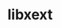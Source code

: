 ---
title: "libxext"
layout: cache
categories: [package, develop-2024-02-25]
meta: {"versions": ["1.3.5"], "compilers": ["gcc@=11.1.0", "gcc@=11.4.0", "gcc@=7.3.1", "gcc@=9.4.0"], "oss": ["amzn2", "ubuntu20.04", "ubuntu22.04"], "platforms": ["linux"], "targets": ["aarch64", "neoverse_n1", "neoverse_v1", "neoverse_v2", "ppc64le", "x86_64_v3"], "stacks": ["aws-isc", "aws-isc-aarch64", "data-vis-sdk", "e4s", "e4s-neoverse-v2", "e4s-neoverse_v1", "e4s-power", "e4s-rocm-external", "ml-linux-x86_64-rocm", "root"], "num_specs": 11, "num_specs_by_stack": {"root": 11, "aws-isc-aarch64": 2, "aws-isc": 1, "e4s-neoverse_v1": 1, "e4s-power": 1, "data-vis-sdk": 2, "e4s-rocm-external": 1, "e4s": 2, "e4s-neoverse-v2": 1, "ml-linux-x86_64-rocm": 1}}
spec_details: [{"hash": "socf36qoldt4bg5hsitgjad4gvzia73i", "compiler": "gcc@=7.3.1", "versions": ["1.3.5"], "os": "amzn2", "platform": "linux", "target": "aarch64", "variants": ["build_system=autotools"], "stacks": ["root", "aws-isc-aarch64"], "size": "-", "tarball": "https://binaries.spack.io/releases/develop-2024-02-25/build_cache/linux-amzn2-aarch64/gcc-7.3.1/libxext-1.3.5/linux-amzn2-aarch64-gcc-7.3.1-libxext-1.3.5-socf36qoldt4bg5hsitgjad4gvzia73i.spack"}, {"hash": "atqqwazk3qib7glojtmwfxwarqr6ppd5", "compiler": "gcc@=7.3.1", "versions": ["1.3.5"], "os": "amzn2", "platform": "linux", "target": "neoverse_n1", "variants": ["build_system=autotools"], "stacks": ["root", "aws-isc-aarch64"], "size": "-", "tarball": "https://binaries.spack.io/releases/develop-2024-02-25/build_cache/linux-amzn2-neoverse_n1/gcc-7.3.1/libxext-1.3.5/linux-amzn2-neoverse_n1-gcc-7.3.1-libxext-1.3.5-atqqwazk3qib7glojtmwfxwarqr6ppd5.spack"}, {"hash": "2676v4vqvr3knwj3ysh4vebjfu5tpjax", "compiler": "gcc@=7.3.1", "versions": ["1.3.5"], "os": "amzn2", "platform": "linux", "target": "x86_64_v3", "variants": ["build_system=autotools"], "stacks": ["aws-isc", "root"], "size": "-", "tarball": "https://binaries.spack.io/releases/develop-2024-02-25/build_cache/linux-amzn2-x86_64_v3/gcc-7.3.1/libxext-1.3.5/linux-amzn2-x86_64_v3-gcc-7.3.1-libxext-1.3.5-2676v4vqvr3knwj3ysh4vebjfu5tpjax.spack"}, {"hash": "emarbcqjquuwfgvssrqz2rqntqbo22lb", "compiler": "gcc@=11.4.0", "versions": ["1.3.5"], "os": "ubuntu20.04", "platform": "linux", "target": "neoverse_v1", "variants": ["build_system=autotools"], "stacks": ["root", "e4s-neoverse_v1"], "size": "-", "tarball": "https://binaries.spack.io/releases/develop-2024-02-25/build_cache/linux-ubuntu20.04-neoverse_v1/gcc-11.4.0/libxext-1.3.5/linux-ubuntu20.04-neoverse_v1-gcc-11.4.0-libxext-1.3.5-emarbcqjquuwfgvssrqz2rqntqbo22lb.spack"}, {"hash": "2vgi6dlqlkpo4atqpm25ebzuinb6iwdk", "compiler": "gcc@=9.4.0", "versions": ["1.3.5"], "os": "ubuntu20.04", "platform": "linux", "target": "ppc64le", "variants": ["build_system=autotools"], "stacks": ["e4s-power", "root"], "size": "-", "tarball": "https://binaries.spack.io/releases/develop-2024-02-25/build_cache/linux-ubuntu20.04-ppc64le/gcc-9.4.0/libxext-1.3.5/linux-ubuntu20.04-ppc64le-gcc-9.4.0-libxext-1.3.5-2vgi6dlqlkpo4atqpm25ebzuinb6iwdk.spack"}, {"hash": "igvws3h7ees6wdun5vpkgwa465jo22gn", "compiler": "gcc@=11.1.0", "versions": ["1.3.5"], "os": "ubuntu20.04", "platform": "linux", "target": "x86_64_v3", "variants": ["build_system=autotools"], "stacks": ["root", "data-vis-sdk"], "size": "-", "tarball": "https://binaries.spack.io/releases/develop-2024-02-25/build_cache/linux-ubuntu20.04-x86_64_v3/gcc-11.1.0/libxext-1.3.5/linux-ubuntu20.04-x86_64_v3-gcc-11.1.0-libxext-1.3.5-igvws3h7ees6wdun5vpkgwa465jo22gn.spack"}, {"hash": "onzvlbxayhbnppyr5rtpszg7dwsvwymb", "compiler": "gcc@=11.1.0", "versions": ["1.3.5"], "os": "ubuntu20.04", "platform": "linux", "target": "x86_64_v3", "variants": ["build_system=autotools"], "stacks": ["root", "data-vis-sdk"], "size": "-", "tarball": "https://binaries.spack.io/releases/develop-2024-02-25/build_cache/linux-ubuntu20.04-x86_64_v3/gcc-11.1.0/libxext-1.3.5/linux-ubuntu20.04-x86_64_v3-gcc-11.1.0-libxext-1.3.5-onzvlbxayhbnppyr5rtpszg7dwsvwymb.spack"}, {"hash": "6iqa6b2caiart7ok4t2mwzfcu3mq443j", "compiler": "gcc@=11.4.0", "versions": ["1.3.5"], "os": "ubuntu20.04", "platform": "linux", "target": "x86_64_v3", "variants": ["build_system=autotools"], "stacks": ["e4s-rocm-external", "root", "e4s"], "size": "-", "tarball": "https://binaries.spack.io/releases/develop-2024-02-25/build_cache/linux-ubuntu20.04-x86_64_v3/gcc-11.4.0/libxext-1.3.5/linux-ubuntu20.04-x86_64_v3-gcc-11.4.0-libxext-1.3.5-6iqa6b2caiart7ok4t2mwzfcu3mq443j.spack"}, {"hash": "irk72ht53ou4y5saa3kjyl3n2o6lxnxs", "compiler": "gcc@=11.4.0", "versions": ["1.3.5"], "os": "ubuntu20.04", "platform": "linux", "target": "x86_64_v3", "variants": ["build_system=autotools"], "stacks": ["e4s", "root"], "size": "-", "tarball": "https://binaries.spack.io/releases/develop-2024-02-25/build_cache/linux-ubuntu20.04-x86_64_v3/gcc-11.4.0/libxext-1.3.5/linux-ubuntu20.04-x86_64_v3-gcc-11.4.0-libxext-1.3.5-irk72ht53ou4y5saa3kjyl3n2o6lxnxs.spack"}, {"hash": "mhj2aluw4l35j6wsuwdnc44pe64zcwpd", "compiler": "gcc@=11.4.0", "versions": ["1.3.5"], "os": "ubuntu22.04", "platform": "linux", "target": "neoverse_v2", "variants": ["build_system=autotools"], "stacks": ["root", "e4s-neoverse-v2"], "size": "-", "tarball": "https://binaries.spack.io/releases/develop-2024-02-25/build_cache/linux-ubuntu22.04-neoverse_v2/gcc-11.4.0/libxext-1.3.5/linux-ubuntu22.04-neoverse_v2-gcc-11.4.0-libxext-1.3.5-mhj2aluw4l35j6wsuwdnc44pe64zcwpd.spack"}, {"hash": "iae7ubktu2cksrwu73smegdnauf7qq4h", "compiler": "gcc@=11.4.0", "versions": ["1.3.5"], "os": "ubuntu22.04", "platform": "linux", "target": "x86_64_v3", "variants": ["build_system=autotools"], "stacks": ["root", "ml-linux-x86_64-rocm"], "size": "-", "tarball": "https://binaries.spack.io/releases/develop-2024-02-25/build_cache/linux-ubuntu22.04-x86_64_v3/gcc-11.4.0/libxext-1.3.5/linux-ubuntu22.04-x86_64_v3-gcc-11.4.0-libxext-1.3.5-iae7ubktu2cksrwu73smegdnauf7qq4h.spack"}]
---